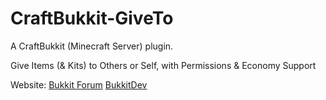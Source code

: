 CraftBukkit-GiveTo
===========

A CraftBukkit (Minecraft Server) plugin.

Give Items (& Kits) to Others or Self, with Permissions & Economy Support

Website: [Bukkit Forum](http://forums.bukkit.org/threads/10449/) [BukkitDev](http://dev.bukkit.org/server-mods/giveto/)
